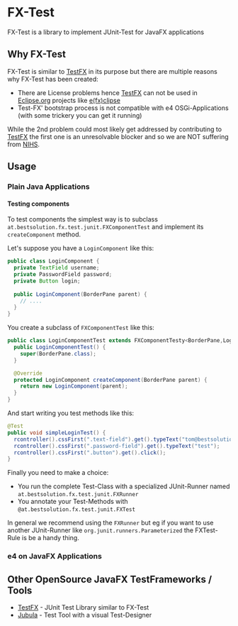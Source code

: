 # FX-Test

FX-Test is a library to implement JUnit-Test for JavaFX applications

## Why FX-Test

FX-Test is similar to [TestFX][1] in its purpose but there are multiple reasons why FX-Test has been created:
* There are License problems hence [TestFX][1] can not be used in [Eclipse.org][3] projects like [e(fx)clipse][4]
* Test-FX' bootstrap process is not compatible with e4 OSGi-Applications (with some trickery you can get it running)

While the 2nd problem could most likely get addressed by contributing to [TestFX][1] the first one is an unresolvable
blocker and so we are NOT suffering from [NIHS][5].

## Usage

### Plain Java Applications

#### Testing components

To test components the simplest way is to subclass `at.bestsolution.fx.test.junit.FXComponentTest` and implement its `createComponent` method.

Let's suppose you have a `LoginComponent` like this:
```java
public class LoginComponent {
  private TextField username;
  private PasswordField password;
  private Button login;
  
  public LoginComponent(BorderPane parent) {
    // ....
  }
}
```

You create a subclass of `FXComponentTest` like this:
```java
public class LoginComponentTest extends FXComponentTesty<BorderPane,LoginComponent> {
  public LoginComponentTest() {
    super(BorderPane.class);
  }

  @Override
  protected LoginComponent createComponent(BorderPane parent) {
    return new LoginComponent(parent);
  }
}
```

And start writing you test methods like this:
```java
@Test
public void simpleLoginTest() {
  rcontroller().cssFirst(".text-field").get().typeText("tom@bestsolution.at");
  rcontroller().cssFirst(".password-field").get().typeText("test");
  rcontroller().cssFirst(".button").get().click();
}
```

Finally you need to make a choice:
* You run the complete Test-Class with a specialized JUnit-Runner named `at.bestsolution.fx.test.junit.FXRunner`
* You annotate your Test-Methods with `@at.bestsolution.fx.test.junit.FXTest`

In general we recommend using the `FXRunner` but eg if you want to use another JUnit-Runner like `org.junit.runners.Parameterized` the FXTest-Rule is be a handy thing.

### e4 on JavaFX Applications

## Other OpenSource JavaFX TestFrameworks / Tools

* [TestFX][1] - JUnit Test Library similar to FX-Test
* [Jubula][2] - Test Tool with a visual Test-Designer

[1]: https://github.com/TestFX/TestFX
[2]: http://eclipse.org/jubula
[3]: https://www.eclipse.org/
[4]: http://efxclipse.org/
[5]: https://de.wikipedia.org/wiki/Not-invented-here-Syndrom
